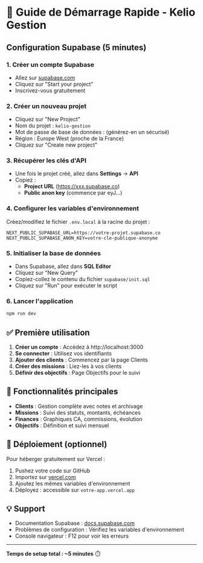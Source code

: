 # 🚀 Guide de Démarrage Rapide - Kelio Gestion

## Configuration Supabase (5 minutes)

### 1. Créer un compte Supabase
- Allez sur [supabase.com](https://supabase.com)
- Cliquez sur "Start your project"
- Inscrivez-vous gratuitement

### 2. Créer un nouveau projet
- Cliquez sur "New Project"
- Nom du projet : `kelio-gestion`
- Mot de passe de base de données : (générez-en un sécurisé)
- Région : Europe West (proche de la France)
- Cliquez sur "Create new project"

### 3. Récupérer les clés d'API
- Une fois le projet créé, allez dans **Settings** → **API**
- Copiez :
  - **Project URL** (https://xxx.supabase.co)
  - **Public anon key** (commence par eyJ...)

### 4. Configurer les variables d'environnement
Créez/modifiez le fichier `.env.local` à la racine du projet :

```env
NEXT_PUBLIC_SUPABASE_URL=https://votre-projet.supabase.co
NEXT_PUBLIC_SUPABASE_ANON_KEY=votre-cle-publique-anonyme
```

### 5. Initialiser la base de données
- Dans Supabase, allez dans **SQL Editor**
- Cliquez sur "New Query"
- Copiez-collez le contenu du fichier `supabase/init.sql`
- Cliquez sur "Run" pour exécuter le script

### 6. Lancer l'application
```bash
npm run dev
```

## ✅ Première utilisation

1. **Créer un compte** : Accédez à http://localhost:3000
2. **Se connecter** : Utilisez vos identifiants
3. **Ajouter des clients** : Commencez par la page Clients
4. **Créer des missions** : Liez-les à vos clients
5. **Définir des objectifs** : Page Objectifs pour le suivi

## 🎯 Fonctionnalités principales

- **Clients** : Gestion complète avec notes et archivage
- **Missions** : Suivi des statuts, montants, échéances
- **Finances** : Graphiques CA, commissions, évolution
- **Objectifs** : Définition et suivi mensuel

## 🚀 Déploiement (optionnel)

Pour héberger gratuitement sur Vercel :
1. Pushez votre code sur GitHub
2. Importez sur [vercel.com](https://vercel.com)
3. Ajoutez les mêmes variables d'environnement
4. Déployez : accessible sur `votre-app.vercel.app`

## 💡 Support

- Documentation Supabase : [docs.supabase.com](https://docs.supabase.com)
- Problèmes de configuration : Vérifiez les variables d'environnement
- Console navigateur : F12 pour voir les erreurs

---

**Temps de setup total : ~5 minutes** ⏱️
